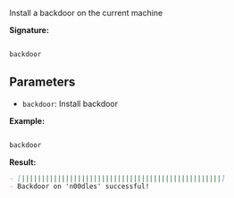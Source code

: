 
Install a backdoor on the current machine
  
**Signature:**

  
```typescript

backdoor

```

  

## Parameters

  
- `backdoor`: Install backdoor




**Example:**

  
```typescript

backdoor

```

  

**Result:**

```Markdown
- [||||||||||||||||||||||||||||||||||||||||||||||||||]
- Backdoor on 'n00dles' successful!
```


  



  

